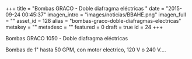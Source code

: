 +++
title = "Bombas GRACO - Doble diafragma eléctricas "
date = "2015-09-24 00:45:37"
imagen_intro = "images/noticias/BBAHE.png"
imagen_full = ""
asset_id = 128
alias = "bombas-graco-doble-diafragmas-electricas"
metakey = ""
metadesc = ""
featured = 0
draft = true
id = 24
+++
<p>Bombas GRACO 1050 - Doble diafragma eléctricas </p>

<!--more-->
<p>Bombas de 1" hasta 50 GPM, con motor electrico, 120 V o 240 V....</p>
<p> </p>
<p> </p>
<p> </p>
<p> </p>
<p> </p>
<p> </p>
